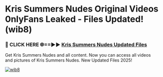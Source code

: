 # Kris Summers Nudes Original Videos 0nlyFans Leaked - Files Updated! (wib8)

<h3>🔴 CLICK HERE 🌐==►► <a href="https://tinyurl.com/5h6xmrr3" rel="nofollow">Kris Summers Nudes Updated Files</a></h3>

Get Kris Summers Nudes and all content. Now you can access all videos and pictures of Kris Summers Nudes. New Updated Files 2025!

[![wib8](https://i.imgur.com/KVD873Z.gif)](https://tinyurl.com/5h6xmrr3)
